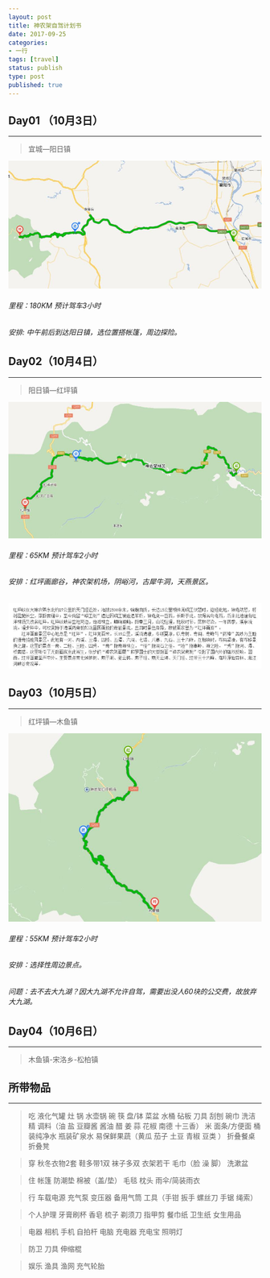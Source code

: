```yaml
---
layout: post
title: 神农架自驾计划书
date: 2017-09-25
categories:
- 一行
tags: [travel]
status: publish
type: post
published: true
---
```


## Day01 （10月3日）
---

>宜城—阳日镇

![1](/images/travel/1.jpg)

###### 里程：180KM 预计驾车3小时
###### 安排: 中午前后到达阳日镇，选位置搭帐篷，周边探险。


## Day02（10月4日）
---

>阳日镇—红坪镇

![2](/images/travel/2.jpg)

###### 里程：65KM 预计驾车2小时
###### 安排：红坪画廊谷，神农架机场，阴峪河，古犀牛洞，天燕景区。

![2_1](/images/travel/2_1.jpg)


## Day03（10月5日）
---

>红坪镇—木鱼镇

![3](/images/travel/3.jpg)

###### 里程：55KM 预计驾车2小时
###### 安排：选择性周边景点。

###### 问题：去不去大九湖？因大九湖不允许自驾，需要出没人60块的公交费，故放弃大九湖。


## Day04（10月6日）
---

>木鱼镇-宋洛乡-松柏镇


## 所带物品
---

>吃
液化气罐 灶 锅 水壶锅 碗 筷 盘/钵 菜盆 水桶 砧板 刀具 刮刨 碗巾 洗洁精
调料（油 盐 豆瓣酱 酱油 醋 姜 蒜 花椒 南德 十三香）
米 面条/方便面 桶装纯净水 瓶装矿泉水
易保鲜果蔬（黄瓜 茄子 土豆 青椒 豆类 ）
折叠餐桌 折叠凳

>穿
秋冬衣物2套 鞋多带1双 袜子多双 衣架若干
毛巾（脸 澡 脚） 洗漱盆

>住
帐篷 防潮垫 棉被（盖/垫） 毛毯 枕头 雨伞/简装雨衣

>行
车载电源 充气泵 变压器 备用气筒 工具（手钳 扳手 螺丝刀 手锯 绳索）

>个人护理
牙膏刷杯 香皂 梳子 剃须刀 指甲剪 餐巾纸 卫生纸
女生用品

>电器
相机 手机 自拍杆 电脑 充电器 充电宝 照明灯

>防卫
刀具 伸缩棍

>娱乐
渔具 渔网 充气轮胎